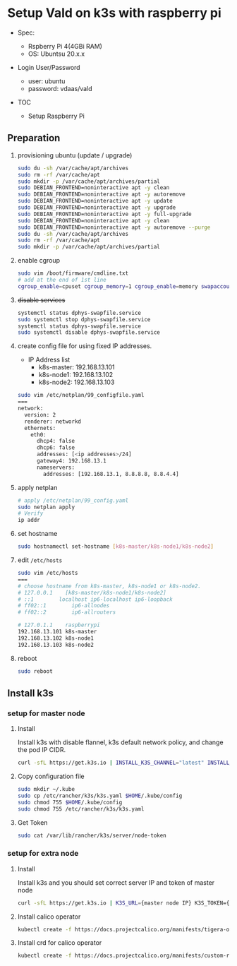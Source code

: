 # Setup Vald on k3s with raspberry pi

- Spec:

  - Rspberry Pi 4(4GBi RAM)
  - OS: Ubuntsu 20.x.x

- Login User/Password

  - user: ubuntu
  - password: vdaas/vald

- TOC
  - Setup Raspberry Pi

## Preparation

1. provisioning ubuntu (update / upgrade)

    ```bash
    sudo du -sh /var/cache/apt/archives
    sudo rm -rf /var/cache/apt
    sudo mkdir -p /var/cache/apt/archives/partial
    sudo DEBIAN_FRONTEND=noninteractive apt -y clean
    sudo DEBIAN_FRONTEND=noninteractive apt -y autoremove
    sudo DEBIAN_FRONTEND=noninteractive apt -y update
    sudo DEBIAN_FRONTEND=noninteractive apt -y upgrade
    sudo DEBIAN_FRONTEND=noninteractive apt -y full-upgrade
    sudo DEBIAN_FRONTEND=noninteractive apt -y clean
    sudo DEBIAN_FRONTEND=noninteractive apt -y autoremove --purge
    sudo du -sh /var/cache/apt/archives
    sudo rm -rf /var/cache/apt
    sudo mkdir -p /var/cache/apt/archives/partial
    ```

1. enable cgroup

   ```bash
   sudo vim /boot/firmware/cmdline.txt
   # add at the end of 1st line
   cgroup_enable=cpuset cgroup_memory=1 cgroup_enable=memory swapaccount=1
   ```

1. ~~disable services~~

   ```bash
   systemctl status dphys-swapfile.service
   sudo systemctl stop dphys-swapfile.service
   systemctl status dphys-swapfile.service
   sudo systemctl disable dphys-swapfile.service
   ```

1. create config file for using fixed IP addresses.

    - IP Address list
        - k8s-master: 192.168.13.101
        - k8s-node1:  192.168.13.102
        - k8s-node2:  192.168.13.103

    ```bash
    sudo vim /etc/netplan/99_configfile.yaml
    ===
    network:
      version: 2
      renderer: networkd
      ethernets:
        eth0:
          dhcp4: false
          dhcp6: false
          addresses: [<ip addresses>/24]
          gateway4: 192.168.13.1
          nameservers:
            addresses: [192.168.13.1, 8.8.8.8, 8.8.4.4]
    ```

1. apply netplan

    ```bash
    # apply /etc/netplan/99_config.yaml
    sudo netplan apply
    # Verify
    ip addr
    ```

1. set hostname

    ```bash
    sudo hostnamectl set-hostname [k8s-master/k8s-node1/k8s-node2]
    ```

1. edit `/etc/hosts`

    ```bash
    sudo vim /etc/hosts
    ===
    # choose hostname from k8s-master, k8s-node1 or k8s-node2.
    # 127.0.0.1    [k8s-master/k8s-node1/k8s-node2]
    # ::1        localhost ip6-localhost ip6-loopback
    # ff02::1        ip6-allnodes
    # ff02::2        ip6-allrouters

    # 127.0.1.1    raspberrypi
    192.168.13.101 k8s-master
    192.168.13.102 k8s-node1
    192.168.13.103 k8s-node2
    ```
1. reboot

    ```bash
    sudo reboot
    ```

## Install k3s

### setup for master node

1. Install

   Install k3s with disable flannel, k3s default network policy, and change the pod IP CIDR.

   ```bash
   curl -sfL https://get.k3s.io | INSTALL_K3S_CHANNEL="latest" INSTALL_K3S_EXEC="--flannel-backend=none --disable-network-policy --cluster-cidr=192.168.0.0/16" sh -
   ```

1. Copy configuration file

   ```bash
   sudo mkdir ~/.kube
   sudo cp /etc/rancher/k3s/k3s.yaml $HOME/.kube/config
   sudo chmod 755 $HOME/.kube/config
   sudo chmod 755 /etc/rancher/k3s/k3s.yaml
   ```

1. Get Token

   ```bash
   sudo cat /var/lib/rancher/k3s/server/node-token
   ```

### setup for extra node

1. Install

   Install k3s and you should set correct server IP and token of master node

   ```bash
   curl -sfL https://get.k3s.io | K3S_URL={master node IP} K3S_TOKEN={master node TOKEN} sh -
   ```

1. Install calico operator

   ```bash
   kubectl create -f https://docs.projectcalico.org/manifests/tigera-operator.yaml
   ```

1. Install crd for calico operator

   ```bash
   kubectl create -f https://docs.projectcalico.org/manifests/custom-resources.yaml
   ```

